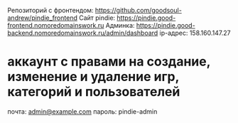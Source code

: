 Репозиторий с фронтендом: https://github.com/goodsoul-andrew/pindie_frontend
Сайт pindie: https://pindie.good-frontend.nomoredomainswork.ru
Админка: https://pindie.good-backend.nomoredomainswork.ru/admin/dashboard
ip-адрес: 158.160.147.27

# аккаунт с правами на создание, изменение и удаление игр, категорий и пользователей
почта: admin@example.com
пароль: pindie-admin
